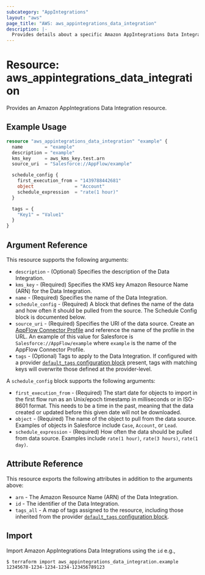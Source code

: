 ```yaml
---
subcategory: "AppIntegrations"
layout: "aws"
page_title: "AWS: aws_appintegrations_data_integration"
description: |-
  Provides details about a specific Amazon AppIntegrations Data Integration
---
```


# Resource: aws_appintegrations_data_integration

Provides an Amazon AppIntegrations Data Integration resource.

## Example Usage

```terraform
resource "aws_appintegrations_data_integration" "example" {
  name        = "example"
  description = "example"
  kms_key     = aws_kms_key.test.arn
  source_uri  = "Salesforce://AppFlow/example"

  schedule_config {
    first_execution_from = "1439788442681"
    object               = "Account"
    schedule_expression  = "rate(1 hour)"
  }

  tags = {
    "Key1" = "Value1"
  }
}
```

## Argument Reference

This resource supports the following arguments:

* `description` - (Optional) Specifies the description of the Data Integration.
* `kms_key` - (Required) Specifies the KMS key Amazon Resource Name (ARN) for the Data Integration.
* `name` - (Required) Specifies the name of the Data Integration.
* `schedule_config` - (Required) A block that defines the name of the data and how often it should be pulled from the source. The Schedule Config block is documented below.
* `source_uri` - (Required) Specifies the URI of the data source. Create an [AppFlow Connector Profile](https://registry.terraform.io/providers/hashicorp/aws/latest/docs/resources/appflow_connector_profile) and reference the name of the profile in the URL. An example of this value for Salesforce is `Salesforce://AppFlow/example` where `example` is the name of the AppFlow Connector Profile.
* `tags` - (Optional) Tags to apply to the Data Integration. If configured with a provider [`default_tags` configuration block](/docs/providers/aws/index.html#default_tags-configuration-block) present, tags with matching keys will overwrite those defined at the provider-level.

A `schedule_config` block supports the following arguments:

* `first_execution_from` - (Required) The start date for objects to import in the first flow run as an Unix/epoch timestamp in milliseconds or in ISO-8601 format. This needs to be a time in the past, meaning that the data created or updated before this given date will not be downloaded.
* `object` - (Required) The name of the object to pull from the data source. Examples of objects in Salesforce include `Case`, `Account`, or `Lead`.
* `schedule_expression` - (Required) How often the data should be pulled from data source. Examples include `rate(1 hour)`, `rate(3 hours)`, `rate(1 day)`.

## Attribute Reference

This resource exports the following attributes in addition to the arguments above:

* `arn` - The Amazon Resource Name (ARN) of the Data Integration.
* `id` - The identifier of the Data Integration.
* `tags_all` - A map of tags assigned to the resource, including those inherited from the provider [`default_tags` configuration block](/docs/providers/aws/index.html#default_tags-configuration-block).

## Import

Import Amazon AppIntegrations Data Integrations using the `id` e.g.,

```
$ terraform import aws_appintegrations_data_integration.example 12345678-1234-1234-1234-123456789123
```

